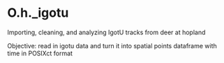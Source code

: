 # O.h._igotu
Importing, cleaning, and analyzing IgotU tracks from deer at hopland

Objective: read in igotu data and turn it into spatial points dataframe with time in POSIXct format

